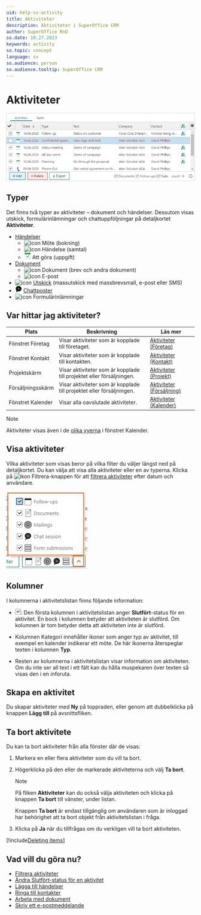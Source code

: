 ```yaml
---
uid: help-sv-activity
title: Aktiviteter
description: Aktiviteter i SuperOffice CRM
author: SuperOffice RnD
so.date: 10.27.2023
keywords: activity
so.topic: concept
language: sv
so.audience: person
so.audience.tooltip: SuperOffice CRM
---
```


# Aktiviteter

![Aktiviteter i SuperOffice CRM -screenshot][img3]

## Typer

Det finns två typer av aktiviteter – dokument och händelser. Dessutom visas utskick, formulärinlämningar och chattuppföljningar på detaljkortet **Aktiviteter**.

* [Händelser][1]
  * ![icon][img11] Möte (bokning)
  * ![icon][img13] Händelse (samtal)
  * ![icon][img12] Att göra (uppgift)
* [Dokument][4]
  * ![icon][img14] Dokument (brev och andra dokument)
  * ![icon][img15] E-post
* ![icon][img16] [Utskick][3] (massutskick med massbrevsmall, e-post eller SMS)
* ![icon][img18] [Chattposter][12]
* ![icon][img17] Formulärinlämningar

## Var hittar jag aktiviteter?

| Plats | Beskrivning | Läs mer |
|---|---|---|
| Fönstret Företag | Visar aktiviteter som är kopplade till företaget. | [Aktiviteter (Företag)][13] |
| Fönstret Kontakt | Visar aktiviteter som är kopplade till kontakten. | [Aktiviteter (Kontakt)][14] |
| Projektskärm | Visar aktiviteter som är kopplade till projektet eller försäljningen. | [Aktiviteter (Projekt)][15] |
| Försäljningsskärm | Visar aktiviteter som är kopplade till projektet eller försäljningen. | [Aktiviteter (Försäljning)][16] |
| Fönstret Kalender | Visar alla oavslutade aktiviteter. | [Aktiviteter (Kalender)][6] |

> [!NOTE]
> Aktiviteter visas även i de [olika vyerna][7] i fönstret Kalender.

## <a id="view" />Visa aktiviteter

Vilka aktiviteter som visas beror på vilka filter du väljer längst ned på detaljkortet. Du kan välja att visa alla aktiviteter eller en av typerna. Klicka på ![ikon][img5] Filtrera-knappen för att [filtrera aktiviteter][17] efter datum och användare.

![Activities section tabs shows filter options of different record types -screenshot][img4]

## Kolumner

I kolumnerna i aktivitetslistan finns följande information:

* ![ikon][img1]: Den första kolumnen i aktivitetslistan anger **Slutfört**-status för en aktivitet. En bock i kolumnen betyder att aktiviteten är slutförd. Om kolumnen är tom betyder detta att aktiviteten inte är slutförd.

* Kolumnen Kategori innehåller ikoner som anger typ av aktivitet, till exempel en kalender indikerar ett möte. De här ikonerna återspeglar texten i kolumnen **Typ**.

* Resten av kolumnerna i aktivitetslistan visar information om aktiviteten. Om du inte ser all text i ett fält kan du hålla muspekaren över texten så visas den i en inforuta.

## Skapa en aktivitet

Du skapar aktiviteter med **Ny** på toppraden, eller genom att dubbelklicka på knappen **Lägg till** på avsnittsfliken.

## <a id="delete" />Ta bort aktivitete

Du kan ta bort aktiviteter från alla fönster där de visas:

1. Markera en eller flera aktiviteter som du vill ta bort.

2. Högerklicka på den eller de markerade aktiviteterna och välj **Ta bort**.

    > [!NOTE]
    > På fliken **Aktiviteter** kan du också välja aktiviteten och klicka på knappen **Ta bort** till vänster, under listan.
    >
    > Knappen **Ta bort** är endast tillgänglig om användaren som är inloggad har behörighet att ta bort objekt från aktivitetslistan i fråga.

3. Klicka på **Ja** när du tillfrågas om du verkligen vill ta bort aktiviteten.

[!include[Deleting items](../includes/tip-deletion.md)]

## Vad vill du göra nu?

* [Filtrera aktiviteter][17]
* [Ändra Slutfört-status för en aktivitet][10]
* [Lägga till händelser][8]
* [Ringa till kontakter][11]
* [Arbeta med dokument][4]
* [Skriv ett e-postmeddelande][5]

<!-- Referenced links -->
[1]: ../../diary/learn/follow-ups.md
[3]: ../../marketing/mailing/learn/index.md
[4]: ../../document/learn/index.md
[5]: ../../email/learn/compose.md
[6]: ../../diary/learn/screen/activities-tab.md
[7]: ../../diary/learn/screen/index.md
[8]: ../../diary/learn/create-follow-up.md
[10]: ../../diary/learn/change-completed-status.md
[11]: ../../contact/learn/dial.md
[12]: ../../chat/learn/index.md
[13]: ../../company/learn/screen/activities-tab.md
[14]: ../../contact/learn/screen/activities-tab.md
[15]: ../../project/learn/screen/activities-project.md
[16]: ../../sale/learn/screen/activities-sale.md
[17]: ../section-tabs/filter.md

<!-- Referenced images -->
[img1]: ../../../media/icons/check.png
[img3]: ../../../media/loc/en/diary/activities-detail.png
[img4]: ../../../media/loc/en/learn/activities-filter.png
[img5]: ../../../../common/icons/filter-icon.png
[img11]: ../../../../common/icons/appointment.png
[img12]: ../../../../common/icons/appointment-task.png
[img13]: ../../../../common/icons/appointment.png
[img14]: ../../../../common/icons/document.png
[img15]: ../../../../common/icons/email.png
[img16]: ../../../../common/icons/marketing.png
[img17]: ../../../../common/icons/webforms.png
[img18]: ../../../../common/icons/chat.png
